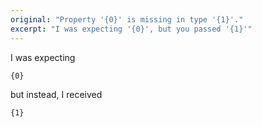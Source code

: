 ```yaml
---
original: "Property '{0}' is missing in type '{1}'."
excerpt: "I was expecting '{0}', but you passed '{1}'"
---
```


I was expecting

```
{0}
```

but instead, I received

```
{1}
```
